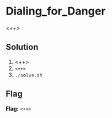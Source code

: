 # Dialing_for_Danger
*<++>*

## Solution
1. <++>
2. `<++>`
3. `./solve.sh`


## Flag
**Flag:** `<++>`
